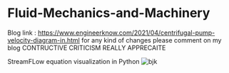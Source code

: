 # Fluid-Mechanics-and-Machinery
Blog link : https://www.engineerknow.com/2021/04/centrifugal-pump-velocity-diagram-in.html
for any kind of changes please comment on my blog
CONTRUCTIVE CRITICISM REALLY APPRECAITE

StreamFLow equation visualization in Python
![bjk](https://user-images.githubusercontent.com/30823625/117547584-fbe52180-b04d-11eb-85ce-d4b22da6fb0e.png)
